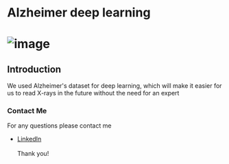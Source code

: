 # Alzheimer deep learning
# ![image](https://media.gatesnotes.com/-/media/Images/Articles/Health/The-unexpected-way-we-might-one-day-diagnose-Alzheimers/alzheimers_2019_article-hero_1200x564_v3.ashx)

## Introduction
 
 We used Alzheimer's dataset for deep learning, which will make it easier for us to read X-rays in the future without the need for an expert





### Contact Me

For any questions please contact me <br/>
- [LinkedIn](https://www.linkedin.com/in/bayan-ali-73bba815a)
<br/><br/>
Thank you!

